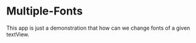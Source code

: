 # Multiple-Fonts
This app is just a demonstration that how can we change fonts of a given textView.
